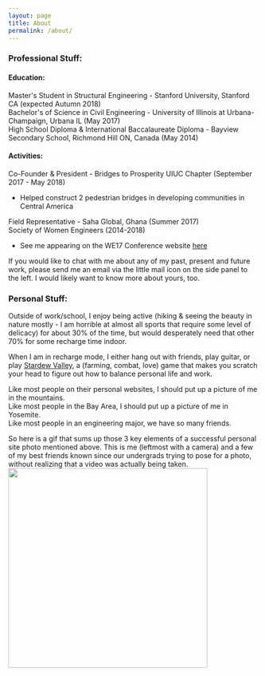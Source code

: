 ```yaml
---
layout: page
title: About
permalink: /about/
---
```

### Professional Stuff: 
#### Education: 
Master's Student in Structural Engineering - Stanford University, Stanford CA (expected Autumn 2018)  
Bachelor's of Science in Civil Engineering - University of Illinois at Urbana-Champaign, Urbana IL (May 2017)  
High School Diploma & International Baccalaureate Diploma - Bayview Secondary School, Richmond Hill ON, Canada (May 2014)  

#### Activities: 
Co-Founder & President - Bridges to Prosperity UIUC Chapter (September 2017 - May 2018)  
- Helped construct 2 pedestrian bridges in developing communities in Central America 
 
Field Representative - Saha Global, Ghana (Summer 2017)  
Society of Women Engineers (2014-2018)  
- See me appearing on the WE17 Conference website [here](https://alltogether.swe.org/2017/10/swe-member-vivian-wong-is-always-connecting-always-engineering/)  

If you would like to chat with me about any of my past, present and future work, please send me an email via the little mail icon on the side panel to the left. I would likely want to know more about yours, too.  

### Personal Stuff: 
Outside of work/school, I enjoy being active (hiking & seeing the beauty in nature mostly - I am horrible at almost all sports that require some level of delicacy) for about 30% of the time, but would desperately need that other 70% for some recharge time indoor.  

When I am in recharge mode, I either hang out with friends, play guitar, or play [Stardew Valley](https://stardewvalley.net/), a (farming, combat, love) game that makes you scratch your head to figure out how to balance personal life and work.  

Like most people on their personal websites, I should put up a picture of me in the mountains.  
Like most people in the Bay Area, I should put up a picture of me in Yosemite.  
Like most people in an engineering major, we have so many friends.  

So here is a gif that sums up those 3 key elements of a successful personal site photo mentioned above. This is me (leftmost with a camera) and a few of my best friends known since our undergrads trying to pose for a photo, without realizing that a video was actually being taken. 
<img src="/assets/images/yosemite.gif" width="400" />